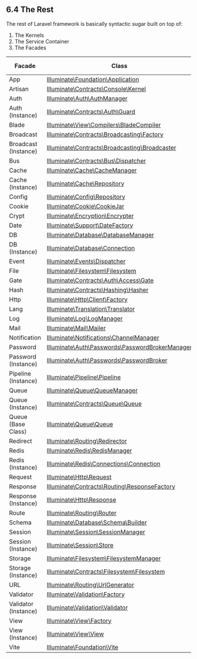 ## 6.4 The Rest

The rest of Laravel framework is basically syntactic sugar built on top of:

1. The Kernels
2. The Service Container
3. The Facades

<div class="overflow-auto">
<table>
<thead>
<tr>
<th>Facade</th>
<th>Class</th>
<th>Service Container Binding</th>
</tr>
</thead>
<tbody>
<tr>
<td>App</td>
<td><a href="https://laravel.com/api/10.x/Illuminate/Foundation/Application.html">Illuminate\Foundation\Application</a></td>
<td><code>app</code></td>
</tr>
<tr>
<td>Artisan</td>
<td><a href="https://laravel.com/api/10.x/Illuminate/Contracts/Console/Kernel.html">Illuminate\Contracts\Console\Kernel</a></td>
<td><code>artisan</code></td>
</tr>
<tr>
<td>Auth</td>
<td><a href="https://laravel.com/api/10.x/Illuminate/Auth/AuthManager.html">Illuminate\Auth\AuthManager</a></td>
<td><code>auth</code></td>
</tr>
<tr>
<td>Auth (Instance)</td>
<td><a href="https://laravel.com/api/10.x/Illuminate/Contracts/Auth/Guard.html">Illuminate\Contracts\Auth\Guard</a></td>
<td><code>auth.driver</code></td>
</tr>
<tr>
<td>Blade</td>
<td><a href="https://laravel.com/api/10.x/Illuminate/View/Compilers/BladeCompiler.html">Illuminate\View\Compilers\BladeCompiler</a></td>
<td><code>blade.compiler</code></td>
</tr>
<tr>
<td>Broadcast</td>
<td><a href="https://laravel.com/api/10.x/Illuminate/Contracts/Broadcasting/Factory.html">Illuminate\Contracts\Broadcasting\Factory</a></td>
<td>&nbsp;</td>
</tr>
<tr>
<td>Broadcast (Instance)</td>
<td><a href="https://laravel.com/api/10.x/Illuminate/Contracts/Broadcasting/Broadcaster.html">Illuminate\Contracts\Broadcasting\Broadcaster</a></td>
<td>&nbsp;</td>
</tr>
<tr>
<td>Bus</td>
<td><a href="https://laravel.com/api/10.x/Illuminate/Contracts/Bus/Dispatcher.html">Illuminate\Contracts\Bus\Dispatcher</a></td>
<td>&nbsp;</td>
</tr>
<tr>
<td>Cache</td>
<td><a href="https://laravel.com/api/10.x/Illuminate/Cache/CacheManager.html">Illuminate\Cache\CacheManager</a></td>
<td><code>cache</code></td>
</tr>
<tr>
<td>Cache (Instance)</td>
<td><a href="https://laravel.com/api/10.x/Illuminate/Cache/Repository.html">Illuminate\Cache\Repository</a></td>
<td><code>cache.store</code></td>
</tr>
<tr>
<td>Config</td>
<td><a href="https://laravel.com/api/10.x/Illuminate/Config/Repository.html">Illuminate\Config\Repository</a></td>
<td><code>config</code></td>
</tr>
<tr>
<td>Cookie</td>
<td><a href="https://laravel.com/api/10.x/Illuminate/Cookie/CookieJar.html">Illuminate\Cookie\CookieJar</a></td>
<td><code>cookie</code></td>
</tr>
<tr>
<td>Crypt</td>
<td><a href="https://laravel.com/api/10.x/Illuminate/Encryption/Encrypter.html">Illuminate\Encryption\Encrypter</a></td>
<td><code>encrypter</code></td>
</tr>
<tr>
<td>Date</td>
<td><a href="https://laravel.com/api/10.x/Illuminate/Support/DateFactory.html">Illuminate\Support\DateFactory</a></td>
<td><code>date</code></td>
</tr>
<tr>
<td>DB</td>
<td><a href="https://laravel.com/api/10.x/Illuminate/Database/DatabaseManager.html">Illuminate\Database\DatabaseManager</a></td>
<td><code>db</code></td>
</tr>
<tr>
<td>DB (Instance)</td>
<td><a href="https://laravel.com/api/10.x/Illuminate/Database/Connection.html">Illuminate\Database\Connection</a></td>
<td><code>db.connection</code></td>
</tr>
<tr>
<td>Event</td>
<td><a href="https://laravel.com/api/10.x/Illuminate/Events/Dispatcher.html">Illuminate\Events\Dispatcher</a></td>
<td><code>events</code></td>
</tr>
<tr>
<td>File</td>
<td><a href="https://laravel.com/api/10.x/Illuminate/Filesystem/Filesystem.html">Illuminate\Filesystem\Filesystem</a></td>
<td><code>files</code></td>
</tr>
<tr>
<td>Gate</td>
<td><a href="https://laravel.com/api/10.x/Illuminate/Contracts/Auth/Access/Gate.html">Illuminate\Contracts\Auth\Access\Gate</a></td>
<td>&nbsp;</td>
</tr>
<tr>
<td>Hash</td>
<td><a href="https://laravel.com/api/10.x/Illuminate/Contracts/Hashing/Hasher.html">Illuminate\Contracts\Hashing\Hasher</a></td>
<td><code>hash</code></td>
</tr>
<tr>
<td>Http</td>
<td><a href="https://laravel.com/api/10.x/Illuminate/Http/Client/Factory.html">Illuminate\Http\Client\Factory</a></td>
<td>&nbsp;</td>
</tr>
<tr>
<td>Lang</td>
<td><a href="https://laravel.com/api/10.x/Illuminate/Translation/Translator.html">Illuminate\Translation\Translator</a></td>
<td><code>translator</code></td>
</tr>
<tr>
<td>Log</td>
<td><a href="https://laravel.com/api/10.x/Illuminate/Log/LogManager.html">Illuminate\Log\LogManager</a></td>
<td><code>log</code></td>
</tr>
<tr>
<td>Mail</td>
<td><a href="https://laravel.com/api/10.x/Illuminate/Mail/Mailer.html">Illuminate\Mail\Mailer</a></td>
<td><code>mailer</code></td>
</tr>
<tr>
<td>Notification</td>
<td><a href="https://laravel.com/api/10.x/Illuminate/Notifications/ChannelManager.html">Illuminate\Notifications\ChannelManager</a></td>
<td>&nbsp;</td>
</tr>
<tr>
<td>Password</td>
<td><a href="https://laravel.com/api/10.x/Illuminate/Auth/Passwords/PasswordBrokerManager.html">Illuminate\Auth\Passwords\PasswordBrokerManager</a></td>
<td><code>auth.password</code></td>
</tr>
<tr>
<td>Password (Instance)</td>
<td><a href="https://laravel.com/api/10.x/Illuminate/Auth/Passwords/PasswordBroker.html">Illuminate\Auth\Passwords\PasswordBroker</a></td>
<td><code>auth.password.broker</code></td>
</tr>
<tr>
<td>Pipeline (Instance)</td>
<td><a href="https://laravel.com/api/10.x/Illuminate/Pipeline/Pipeline.html">Illuminate\Pipeline\Pipeline</a></td>
<td>&nbsp;</td>
</tr>
<tr>
<td>Queue</td>
<td><a href="https://laravel.com/api/10.x/Illuminate/Queue/QueueManager.html">Illuminate\Queue\QueueManager</a></td>
<td><code>queue</code></td>
</tr>
<tr>
<td>Queue (Instance)</td>
<td><a href="https://laravel.com/api/10.x/Illuminate/Contracts/Queue/Queue.html">Illuminate\Contracts\Queue\Queue</a></td>
<td><code>queue.connection</code></td>
</tr>
<tr>
<td>Queue (Base Class)</td>
<td><a href="https://laravel.com/api/10.x/Illuminate/Queue/Queue.html">Illuminate\Queue\Queue</a></td>
<td>&nbsp;</td>
</tr>
<tr>
<td>Redirect</td>
<td><a href="https://laravel.com/api/10.x/Illuminate/Routing/Redirector.html">Illuminate\Routing\Redirector</a></td>
<td><code>redirect</code></td>
</tr>
<tr>
<td>Redis</td>
<td><a href="https://laravel.com/api/10.x/Illuminate/Redis/RedisManager.html">Illuminate\Redis\RedisManager</a></td>
<td><code>redis</code></td>
</tr>
<tr>
<td>Redis (Instance)</td>
<td><a href="https://laravel.com/api/10.x/Illuminate/Redis/Connections/Connection.html">Illuminate\Redis\Connections\Connection</a></td>
<td><code>redis.connection</code></td>
</tr>
<tr>
<td>Request</td>
<td><a href="https://laravel.com/api/10.x/Illuminate/Http/Request.html">Illuminate\Http\Request</a></td>
<td><code>request</code></td>
</tr>
<tr>
<td>Response</td>
<td><a href="https://laravel.com/api/10.x/Illuminate/Contracts/Routing/ResponseFactory.html">Illuminate\Contracts\Routing\ResponseFactory</a></td>
<td>&nbsp;</td>
</tr>
<tr>
<td>Response (Instance)</td>
<td><a href="https://laravel.com/api/10.x/Illuminate/Http/Response.html">Illuminate\Http\Response</a></td>
<td>&nbsp;</td>
</tr>
<tr>
<td>Route</td>
<td><a href="https://laravel.com/api/10.x/Illuminate/Routing/Router.html">Illuminate\Routing\Router</a></td>
<td><code>router</code></td>
</tr>
<tr>
<td>Schema</td>
<td><a href="https://laravel.com/api/10.x/Illuminate/Database/Schema/Builder.html">Illuminate\Database\Schema\Builder</a></td>
<td>&nbsp;</td>
</tr>
<tr>
<td>Session</td>
<td><a href="https://laravel.com/api/10.x/Illuminate/Session/SessionManager.html">Illuminate\Session\SessionManager</a></td>
<td><code>session</code></td>
</tr>
<tr>
<td>Session (Instance)</td>
<td><a href="https://laravel.com/api/10.x/Illuminate/Session/Store.html">Illuminate\Session\Store</a></td>
<td><code>session.store</code></td>
</tr>
<tr>
<td>Storage</td>
<td><a href="https://laravel.com/api/10.x/Illuminate/Filesystem/FilesystemManager.html">Illuminate\Filesystem\FilesystemManager</a></td>
<td><code>filesystem</code></td>
</tr>
<tr>
<td>Storage (Instance)</td>
<td><a href="https://laravel.com/api/10.x/Illuminate/Contracts/Filesystem/Filesystem.html">Illuminate\Contracts\Filesystem\Filesystem</a></td>
<td><code>filesystem.disk</code></td>
</tr>
<tr>
<td>URL</td>
<td><a href="https://laravel.com/api/10.x/Illuminate/Routing/UrlGenerator.html">Illuminate\Routing\UrlGenerator</a></td>
<td><code>url</code></td>
</tr>
<tr>
<td>Validator</td>
<td><a href="https://laravel.com/api/10.x/Illuminate/Validation/Factory.html">Illuminate\Validation\Factory</a></td>
<td><code>validator</code></td>
</tr>
<tr>
<td>Validator (Instance)</td>
<td><a href="https://laravel.com/api/10.x/Illuminate/Validation/Validator.html">Illuminate\Validation\Validator</a></td>
<td>&nbsp;</td>
</tr>
<tr>
<td>View</td>
<td><a href="https://laravel.com/api/10.x/Illuminate/View/Factory.html">Illuminate\View\Factory</a></td>
<td><code>view</code></td>
</tr>
<tr>
<td>View (Instance)</td>
<td><a href="https://laravel.com/api/10.x/Illuminate/View/View.html">Illuminate\View\View</a></td>
<td>&nbsp;</td>
</tr>
<tr>
<td>Vite</td>
<td><a href="https://laravel.com/api/10.x/Illuminate/Foundation/Vite.html">Illuminate\Foundation\Vite</a></td>
<td>&nbsp;</td>
</tr>
</tbody>
</table>
</div>